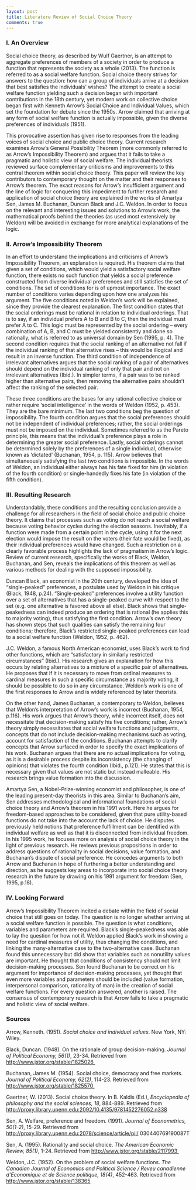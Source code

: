 ```yaml
---
layout: post
title: Literature Review of Social Choice Theory
comments: true
---
```

### I. An Overview

Social choice theory, as described by Wulf Gaertner, is an attempt to aggregate preferences of members of a society in order to produce a function that represents the society as a whole (2013). The function is referred to as a social welfare function. Social choice theory strives for answers to the question: how can a group of individuals arrive at a decision that best satisfies the individuals’ wishes? The attempt to create a social welfare function yielding such a decision began with important contributions in the 18th century, yet modern work on collective choice began first with Kenneth Arrow’s Social Choice and Individual Values, which set the foundation for debate since the 1950s. Arrow claimed that arriving at any form of social welfare function is actually impossible, given the diverse preferences of individuals (1951).

<!--more-->

This provocative assertion has given rise to responses from the leading voices of social choice and public choice theory. Current research examines Arrow’s General Possibility Theorem (more commonly referred to as Arrow’s Impossibility Theorem) and argues that it fails to take a pragmatic and holistic view of social welfare. The individual theorists reviewed surface complementary criticisms and improvements to this central theorem within social choice theory. This paper will review the key contributors to contemporary thought on the matter and their responses to Arrow’s theorem. The exact reasons for Arrow’s insufficient argument and the line of logic for conquering this impediment to further research and application of social choice theory are explained in the works of Amartya Sen, James M. Buchanan, Duncan Black and J.C. Weldon. In order to focus on the relevant and interesting issues and solutions to Arrow’s work, the mathematical proofs behind the theories (as used most extensively by Weldon) will be avoided in exchange for more analytical explanations of the logic.

### II. Arrow’s Impossibility Theorem

In an effort to understand the implications and criticisms of Arrow’s Impossibility Theorem, an explanation is required. His theorem claims that given a set of conditions, which would yield a satisfactory social welfare function, there exists no such function that yields a social preference constructed from diverse individual preferences and still satisfies the set of conditions. The set of conditions for is of upmost importance. The exact number of conditions varies depending upon how one analyzes his argument. The five conditions noted in Weldon’s work will be explained, since they provide the clearest explanation. The first condition states that the social orderings must be rational in relation to individual orderings. That is to say, if an individual prefers A to B and B to C, then the individual must prefer A to C. This logic must be represented by the social ordering – every combination of A, B, and C must be yielded consistently and done so rationally, what is referred to as universal domain by Sen (1995, p. 4). The second condition requires that the social ranking of an alternative not fall if the individual ranking of that alternative rises – this would be illogical and result in an inverse function. The third condition of independence of irrelevant alternatives argues that the social ranking of a pair of alternatives should depend on the individual ranking of only that pair and not on irrelevant alternatives (Ibid.). In simpler terms, if a pair was to be ranked higher than alternative pairs, then removing the alternative pairs shouldn’t affect the ranking of the selected pair.

These three conditions are the bases for any rational collective choice or rather require ‘social intelligence’ in the words of Weldon (1952, p. 453). They are the bare minimum. The last two conditions beg the question of impossibility. The fourth condition argues that the social preferences should not be independent of individual preferences; rather, the social orderings must not be imposed on the individual. Sometimes referred to as the Pareto principle, this means that the individual’s preference plays a role in determining the greater social preference. Lastly, social orderings cannot be determined solely by the preferences of a single individual, otherwise known as ‘dictated’ (Buchanan, 1954, p. 115). Arrow believes that simultaneously satisfying the last two conditions is impossible. In the words of Weldon, an individual either always has his fate fixed for him (in violation of the fourth condition) or single-handedly fixes his fate (in violation of the fifth condition).

### III. Resulting Research

Understandably, these conditions and the resulting conclusion provide a challenge for all researchers in the field of social choice and public choice theory. It claims that processes such as voting do not reach a social welfare because voting behavior cycles during the election seasons. Inevitably, if a function were made from a certain point in the cycle, using it for the next election would impose the result on the voters (their fate would be fixed), as their individual preferences would have changed. Such a restriction on a clearly favorable process highlights the lack of pragmatism in Arrow’s logic. Review of current research, specifically the works of Black, Weldon, Buchanan, and Sen, reveals the implications of this theorem as well as various methods for dealing with the supposed impossibility.

Duncan Black, an economist in the 20th century, developed the idea of “single-peaked” preferences, a postulate used by Weldon in his critique (Black, 1948, p.24). “Single-peaked” preferences involve a utility function over a set of alternatives that has a single-peaked curve with respect to the set (e.g. one alternative is favored above all else). Black shows that single-peakedness can indeed produce an ordering that is rational (he applies this to majority voting), thus satisfying the first condition. Arrow’s own theory has shown steps that such qualities can satisfy the remaining four conditions; therefore, Black’s restricted single-peaked preferences can lead to a social welfare function (Weldon, 1952, p. 462). 

J.C. Weldon, a famous North American economist, uses Black’s work to find other functions, which are “satisfactory in similarly restricted circumstances” (Ibid.). His research gives an explanation for how this occurs by relating alternatives to a mixture of a specific pair of alternatives. He proposes that if it is necessary to move from ordinal measures to cardinal measures in such a specific circumstance as majority voting, it should be possible to do so in any circumstance. Weldon’s work is one of the first responses to Arrow and is widely referenced by later theorists.

On the other hand, James Buchanan, a contemporary to Weldon, believes that Weldon’s interpretation of Arrow’s work is incorrect (Buchanan, 1954, p.116). His work argues that Arrow’s theory, while incorrect itself, does not necessitate that decision-making satisfy his five conditions; rather, Arrow’s theory simply necessitates that social welfare functions and judgments, concepts that do not include decision-making mechanisms such as voting, account for satisfaction of the conditions. Buchanan attempts to clarify concepts that Arrow surfaced in order to specify the exact implications of his work. Buchanan argues that there are no actual implications for voting, as it is a desirable process despite its inconsistency (the changing of opinions) that violates the fourth condition (Ibid., p.121). He states that this is necessary given that values are not static but instead malleable. His research brings value formation into the discussion.

Amartya Sen, a Nobel-Prize-winning economist and philosopher, is one of the leading present-day theorists in this area. Similar to Buchanan’s aim, Sen addresses methodological and informational foundations of social choice theory and Arrow’s theorem in his 1991 work. Here he argues for freedom-based approaches to be considered, given that pure utility-based functions do not take into the account the lack of choice. He disputes previously held notions that preference fulfillment can be identified with individual welfare as well as that it is disconnected from individual freedom. In his 1995 work, he focuses more on analysis of social choice theory in the light of previous research. He reviews previous propositions in order to address questions of rationality in social decisions, value formation, and Buchanan’s dispute of social preference. He concedes arguments to both Arrow and Buchanan in hope of furthering a better understanding and direction, as he suggests key areas to incorporate into social choice theory research in the future by drawing on his 1991 argument for freedom (Sen, 1995, p.18). 

### IV. Looking Forward

Arrow’s Impossibility Theorem incited a debate within the field of social choice that still goes on today. The question is no longer whether arriving at a social welfare function is possible. The question is what conditions, variables and parameters are required. Black’s single-peakedness was able to lay the question for how not if. Weldon applied Black’s work in showing a need for cardinal measures of utility, thus changing the conditions, and linking the many-alternative case to the two-alternative case. Buchanan found this unnecessary but did show that variables such as nonutility values are important. He thought that conditions of consistency should not limit decision-making processes. Sen found Buchanan to be correct on his argument for importance of decision-making processes, yet thought that even more variables and parameters should be included (value formation, interpersonal comparison, rationality of man) in the creation of social welfare functions. For every question answered, another is raised. The consensus of contemporary research is that Arrow fails to take a pragmatic and holistic view of social welfare.

### Sources

Arrow, Kenneth. (1951). *Social choice and individual values*. New York, NY: Wiley.

Black, Duncan. (1948). On the rationale of group decision-making. *Journal of Political Economy, 56(1)*, 23-34. Retrieved from http://www.jstor.org/stable/1825026 

Buchanan, James M. (1954). Social choice, democracy and free markets. *Journal of Political Economy, 62(2)*, 114-23. Retrieved from http://www.jstor.org/stable/1825570 

Gaertner, W. (2013). Social choice theory. In B. Kaldis (Ed.), *Encyclopedia of philosophy and the social sciences, 18*, 884-889. Retrieved from http://proxy.library.upenn.edu:2092/10.4135/9781452276052.n338

Sen, A. Welfare, preference and freedom. (1991). *Journal of Econometrics, 50(1-2)*, 15-29.
Retrieved from http://proxy.library.upenn.edu:2078/science/article/pii/ 030440769190087T

Sen, A. (1995). Rationality and social choice. *The American Economic Review, 85(1)*, 1-24. Retrieved from http://www.jstor.org/stable/2117993 

Weldon, J.C. (1952). On the problem of social welfare functions. *The Canadian Journal of Economics and Political Science / Reveu canadienne d’Economique et de Science politique, 18(4)*, 452-463. Retrieved from http://www.jstor.org/stable/138365
